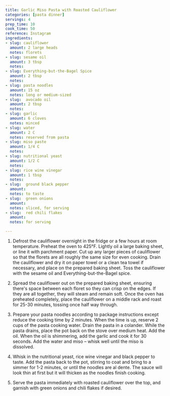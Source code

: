 ```yaml
---
title: Garlic Miso Pasta with Roasted Cauliflower
categories: [pasta dinner]
servings: 4
prep_time: 10
cook_time: 50
reference: Instagram
ingredients:
- slug: cauliflower
  amount: 2 large heads
  notes: florets
- slug: sesame oil
  amount: 3 tbsp
  notes:
- slug: Everything-but-the-Bagel Spice
  amount: 2 tbsp
  notes:
- slug: pasta noodles
  amount: 15 oz
  notes: long or medium-sized
- slug:  avocado oil
  amount: 2 tbsp
  notes:
- slug: garlic
  amount: 6 cloves
  notes: minced
- slug: water
  amount: 2 C
  notes: reserved from pasta
- slug: miso paste
  amount: 1/4 C
  notes:
- slug: nutritional yeast
  amount: 1/2 C
  notes:
- slug: rice wine vinegar
  amount: 1 tbsp
  notes:
- slug:  ground black pepper
  amount:
  notes: to taste
- slug:  green onions
  amount:
  notes: sliced, for serving
- slug:  red chili flakes
  amount:
  notes: for serving

---
```


1. Defrost the cauliflower overnight in the fridge or a few hours at room temperature.
Preheat the oven to 425°F. Lightly oil a large baking sheet, or line it with parchment paper.
Cut up any larger pieces of cauliflower so that the florets are all roughly the same size for even cooking. Drain the cauliflower and dry it on paper towel or a clean tea towel if necessary, and place on the prepared baking sheet. Toss the cauliflower with the sesame oil and Everything-but-the-Bagel spice.

2. Spread the cauliflower out on the prepared baking sheet, ensuring there's space between each floret so they can crisp on the edges. If they are all together, they will steam and remain soft. Once the oven has preheated completely, place the cauliflower on a middle rack and roast for 25-30 minutes, tossing once half way through.
3. ​Prepare your pasta noodles according to package instructions except reduce the cooking time by 2 minutes. When the time is up, reserve 2 cups of the pasta cooking water. Drain the pasta in a colander.
While the pasta drains, place the pot back on the stove over medium heat. Add the oil. When the oil is shimmering, add the garlic and cook it for 30 seconds. Add the water and miso – whisk well until the miso is dissolved.

4. Whisk in the nutritional yeast, rice wine vinegar and black pepper to taste. Add the pasta back to the pot, stirring to coat and bring to a simmer for 1-2 minutes, or until the noodles are al dente. The sauce will look thin at first but it will thicken as the noodles finish cooking.
5. Serve the pasta immediately with roasted cauliflower over the top, and garnish with green onions and chili flakes if desired.
